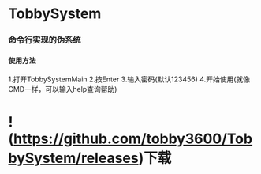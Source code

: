 # TobbySystem
### 命令行实现的伪系统

#### 使用方法
1.打开TobbySystemMain
2.按Enter
3.输入密码(默认123456)
4.开始使用(就像CMD一样，可以输入help查询帮助)

# !(https://github.com/tobby3600/TobbySystem/releases)下载
